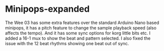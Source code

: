 # Minipops-expanded

The Wee 03 has some extra features over the standard Arduino Nano based minipops, it has a pitch feature to change the sample playback speed (also affects the tempo). And it has some sync options for korg little bits etc. I added a 16-1 mux to show the beat and pattern selected. I also fixed the issue with the 12 beat rhythms showing one beat out of sync.
